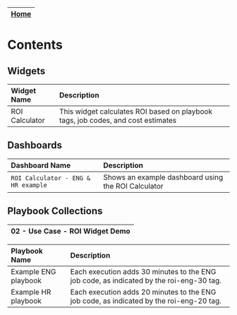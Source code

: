 | [Home](https://github.com/cs-christopher-carsey/roi-calculator-usage/blob/develop/README.md) |
|--------------------------------------------|

# Contents

## Widgets

| Widget Name | Description |
| :-             | :-          |
| ROI Calculator     | This widget calculates ROI based on playbook tags, job codes, and cost estimates |

## Dashboards
| Dashboard Name | Description |
| :-              | :-          |
 |`ROI Calculator - ENG & HR example`     | Shows an example dashboard using the ROI Calculator |

## Playbook Collections
| 02 - Use Case - ROI Widget Demo |
|:-                                      |

|**Playbook Name**|**Description**|
| :- | :- |
|Example ENG playbook|Each execution adds 30 minutes to the ENG job code, as indicated by the roi-eng-30 tag.|
|Example HR playbook|Each execution adds 20 minutes to the ENG job code, as indicated by the roi-eng-20 tag.|
